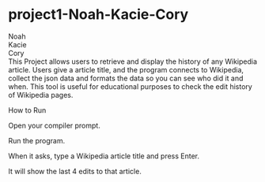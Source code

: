 # project1-Noah-Kacie-Cory
Noah  
Kacie  
Cory  
This Project allows users to retrieve and display the history of any Wikipedia article. Users give a article title, and the program connects to Wikipedia, collect the json data and formats the data so you can see who did it and when. This tool is useful for educational purposes to check the edit history of Wikipedia pages.


How to Run  

Open your compiler prompt.  

Run the program.  

When it asks, type a Wikipedia article title and press Enter.  


It will show the last 4 edits to that article.  
